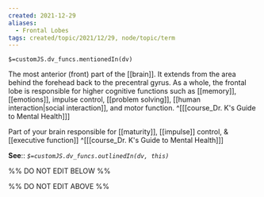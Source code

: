 ```yaml
---
created: 2021-12-29 
aliases:
  - Frontal Lobes
tags: created/topic/2021/12/29, node/topic/term
---
```

`$=customJS.dv_funcs.mentionedIn(dv)`

The most anterior (front) part of the [[brain]]. It extends from the area behind the forehead back to the precentral gyrus. As a whole, the frontal lobe is responsible for higher cognitive functions such as [[memory]], [[emotions]], impulse control, [[problem solving]], [[human interaction|social interaction]], and motor function.
 ^[[[course_Dr. K's Guide to Mental Health]]]

Part of your brain responsible for [[maturity]], [[impulse]] control, & [[executive function]]
 ^[[[course_Dr. K's Guide to Mental Health]]]

**See**::
*`$=customJS.dv_funcs.outlinedIn(dv, this)`*

%% DO NOT EDIT BELOW %%

%% DO NOT EDIT ABOVE %%
